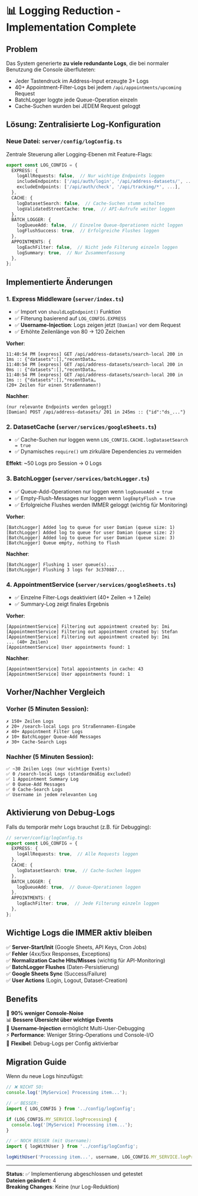 # 📊 Logging Reduction - Implementation Complete

## Problem
Das System generierte **zu viele redundante Logs**, die bei normaler Benutzung die Console überfluteten:
- Jeder Tastendruck im Address-Input erzeugte 3+ Logs
- 40+ Appointment-Filter-Logs bei jedem `/api/appointments/upcoming` Request
- BatchLogger loggte jede Queue-Operation einzeln
- Cache-Suchen wurden bei JEDEM Request geloggt

## Lösung: Zentralisierte Log-Konfiguration

### Neue Datei: `server/config/logConfig.ts`
Zentrale Steuerung aller Logging-Ebenen mit Feature-Flags:

```typescript
export const LOG_CONFIG = {
  EXPRESS: {
    logAllRequests: false,  // Nur wichtige Endpoints loggen
    includeEndpoints: ['/api/auth/login', '/api/address-datasets/', ...],
    excludeEndpoints: ['/api/auth/check', '/api/tracking/*', ...],
  },
  CACHE: {
    logDatasetSearch: false,  // Cache-Suchen stumm schalten
    logValidatedStreetCache: true,  // API-Aufrufe weiter loggen
  },
  BATCH_LOGGER: {
    logQueueAdd: false,  // Einzelne Queue-Operationen nicht loggen
    logFlushSuccess: true,  // Erfolgreiche Flushes loggen
  },
  APPOINTMENTS: {
    logEachFilter: false,  // Nicht jede Filterung einzeln loggen
    logSummary: true,  // Nur Zusammenfassung
  },
};
```

## Implementierte Änderungen

### 1. **Express Middleware** (`server/index.ts`)
- ✅ Import von `shouldLogEndpoint()` Funktion
- ✅ Filterung basierend auf `LOG_CONFIG.EXPRESS`
- ✅ **Username-Injection**: Logs zeigen jetzt `[Damian]` vor dem Request
- ✅ Erhöhte Zeilenlänge von 80 → 120 Zeichen

**Vorher**:
```
11:40:54 PM [express] GET /api/address-datasets/search-local 200 in 1ms :: {"datasets":[],"recentData…
11:40:54 PM [express] GET /api/address-datasets/search-local 200 in 0ms :: {"datasets":[],"recentData…
11:40:54 PM [express] GET /api/address-datasets/search-local 200 in 1ms :: {"datasets":[],"recentData…
(20+ Zeilen für einen Straßennamen!)
```

**Nachher**:
```
(nur relevante Endpoints werden geloggt)
[Damian] POST /api/address-datasets/ 201 in 245ms :: {"id":"ds_..."}
```

### 2. **DatasetCache** (`server/services/googleSheets.ts`)
- ✅ Cache-Suchen nur loggen wenn `LOG_CONFIG.CACHE.logDatasetSearch = true`
- ✅ Dynamisches `require()` um zirkuläre Dependencies zu vermeiden

**Effekt**: ~50 Logs pro Session → 0 Logs

### 3. **BatchLogger** (`server/services/batchLogger.ts`)
- ✅ Queue-Add-Operationen nur loggen wenn `logQueueAdd = true`
- ✅ Empty-Flush-Messages nur loggen wenn `logEmptyFlush = true`
- ✅ Erfolgreiche Flushes werden IMMER geloggt (wichtig für Monitoring)

**Vorher**:
```
[BatchLogger] Added log to queue for user Damian (queue size: 1)
[BatchLogger] Added log to queue for user Damian (queue size: 2)
[BatchLogger] Added log to queue for user Damian (queue size: 3)
[BatchLogger] Queue empty, nothing to flush
```

**Nachher**:
```
[BatchLogger] Flushing 1 user queue(s)...
[BatchLogger] Flushing 3 logs for 3c370887...
```

### 4. **AppointmentService** (`server/services/googleSheets.ts`)
- ✅ Einzelne Filter-Logs deaktiviert (40+ Zeilen → 1 Zeile)
- ✅ Summary-Log zeigt finales Ergebnis

**Vorher**:
```
[AppointmentService] Filtering out appointment created by: Imi
[AppointmentService] Filtering out appointment created by: Stefan
[AppointmentService] Filtering out appointment created by: Imi
... (40+ Zeilen)
[AppointmentService] User appointments found: 1
```

**Nachher**:
```
[AppointmentService] Total appointments in cache: 43
[AppointmentService] User appointments found: 1
```

## Vorher/Nachher Vergleich

### Vorher (5 Minuten Session):
```
✗ 150+ Zeilen Logs
✗ 20+ /search-local Logs pro Straßennamen-Eingabe
✗ 40+ Appointment Filter Logs
✗ 10+ BatchLogger Queue-Add Messages
✗ 30+ Cache-Search Logs
```

### Nachher (5 Minuten Session):
```
✅ ~30 Zeilen Logs (nur wichtige Events)
✅ 0 /search-local Logs (standardmäßig excluded)
✅ 1 Appointment Summary Log
✅ 0 Queue-Add Messages
✅ 0 Cache-Search Logs
✅ Username in jedem relevanten Log
```

## Aktivierung von Debug-Logs

Falls du temporär mehr Logs brauchst (z.B. für Debugging):

```typescript
// server/config/logConfig.ts
export const LOG_CONFIG = {
  EXPRESS: {
    logAllRequests: true,  // Alle Requests loggen
  },
  CACHE: {
    logDatasetSearch: true,  // Cache-Suchen loggen
  },
  BATCH_LOGGER: {
    logQueueAdd: true,  // Queue-Operationen loggen
  },
  APPOINTMENTS: {
    logEachFilter: true,  // Jede Filterung einzeln loggen
  },
};
```

## Wichtige Logs die IMMER aktiv bleiben

✅ **Server-Start/Init** (Google Sheets, API Keys, Cron Jobs)  
✅ **Fehler** (4xx/5xx Responses, Exceptions)  
✅ **Normalization Cache Hits/Misses** (wichtig für API-Monitoring)  
✅ **BatchLogger Flushes** (Daten-Persistierung)  
✅ **Google Sheets Sync** (Success/Failure)  
✅ **User Actions** (Login, Logout, Dataset-Creation)  

## Benefits

🎯 **90% weniger Console-Noise**  
📊 **Bessere Übersicht über wichtige Events**  
👤 **Username-Injection** ermöglicht Multi-User-Debugging  
⚡ **Performance**: Weniger String-Operations und Console-I/O  
🔧 **Flexibel**: Debug-Logs per Config aktivierbar  

## Migration Guide

Wenn du neue Logs hinzufügst:

```typescript
// ❌ NICHT SO:
console.log('[MyService] Processing item...');

// ✅ BESSER:
import { LOG_CONFIG } from '../config/logConfig';

if (LOG_CONFIG.MY_SERVICE.logProcessing) {
  console.log('[MyService] Processing item...');
}

// ✅ NOCH BESSER (mit Username):
import { logWithUser } from '../config/logConfig';

logWithUser('Processing item...', username, LOG_CONFIG.MY_SERVICE.logProcessing);
```

---

**Status**: ✅ Implementierung abgeschlossen und getestet  
**Dateien geändert**: 4  
**Breaking Changes**: Keine (nur Log-Reduktion)  
